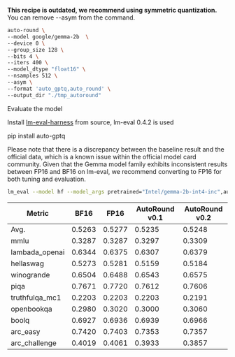 **This recipe is outdated, we recommend using symmetric quantization.** You can remove --asym from the command.
```bash
auto-round \
--model google/gemma-2b  \
--device 0 \
--group_size 128 \
--bits 4 \
--iters 400 \
--model_dtype "float16" \
--nsamples 512 \
--asym \
--format 'auto_gptq,auto_round' \
--output_dir "./tmp_autoround"
```

Evaluate the model 

Install [lm-eval-harness](https://github.com/EleutherAI/lm-evaluation-harness.git) from source, lm-eval 0.4.2 is used

pip install auto-gptq


Please note that there is a discrepancy between the baseline result and the official data, which is a known issue within the official model card community.
Given that the Gemma model family exhibits inconsistent results between FP16 and BF16 on lm-eval, we recommend converting to FP16 for both tuning and evaluation.

```bash
lm_eval --model hf --model_args pretrained="Intel/gemma-2b-int4-inc",autogptq=True,gptq_use_triton=True,dtype=float16 --device cuda:0 --tasks lambada_openai,hellaswag,piqa,winogrande,truthfulqa_mc1,openbookqa,boolq,rte,arc_easy,arc_challenge,mmlu --batch_size 16
```



| Metric         | BF16 | FP16   | AutoRound v0.1 | AutoRound v0.2 |
| -------------- | ---- | ------ |----------------|----------------|
| Avg.| 0.5263 | 0.5277 | 0.5235         | 0.5248         |
| mmlu           | 0.3287 | 0.3287 | 0.3297         | 0.3309         |
| lambada_openai | 0.6344 | 0.6375 | 0.6307         | 0.6379         |
| hellaswag      | 0.5273 | 0.5281 | 0.5159         | 0.5184         |
| winogrande     | 0.6504 | 0.6488 | 0.6543         | 0.6575         |
| piqa           | 0.7671 | 0.7720 | 0.7612         | 0.7606         |
| truthfulqa_mc1 | 0.2203 | 0.2203 | 0.2203         | 0.2191         |
| openbookqa     | 0.2980 | 0.3020 | 0.3000         | 0.3060         |
| boolq          | 0.6927 | 0.6936 | 0.6939         | 0.6966         |
| arc_easy       | 0.7420 | 0.7403 | 0.7353         | 0.7357         |
| arc_challenge  | 0.4019 | 0.4061 | 0.3933         | 0.3857         |

